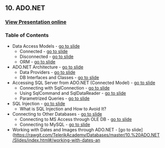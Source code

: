 ﻿## 10. ADO.NET
### [View Presentation online](https://rawgit.com/TelerikAcademy/Databases/master/10.%20ADO.NET/Slides/index.html)
### Table of Contents
*   Data Access Models - [go to slide](https://rawgit.com/TelerikAcademy/Databases/master/10.%20ADO.NET/Slides/index.html#/data-access-models)
    *   Connected - [go to slide](https://rawgit.com/TelerikAcademy/Databases/master/10.%20ADO.NET/Slides/index.html#/connected-model)
    *   Disconnected - [go to slide](https://rawgit.com/TelerikAcademy/Databases/master/10.%20ADO.NET/Slides/index.html#/disconnected-model)
    *   ORM - [go to slide](https://rawgit.com/TelerikAcademy/Databases/master/10.%20ADO.NET/Slides/index.html#/orm-model)
*   ADO.NET Architecture - [go to slide](https://rawgit.com/TelerikAcademy/Databases/master/10.%20ADO.NET/Slides/index.html#/ado.net-architecture)
    *   Data Providers - [go to slide](https://rawgit.com/TelerikAcademy/Databases/master/10.%20ADO.NET/Slides/index.html#/data-providers-in-ado.net)
    *   DB Interfaces and Classes - [go to slide](https://rawgit.com/TelerikAcademy/Databases/master/10.%20ADO.NET/Slides/index.html#/primary-provider-classes-and-interfaces-in-ado.net)    
*   Accessing SQL Server from ADO.NET (Connected Model) - [go to slide](https://rawgit.com/TelerikAcademy/Databases/master/10.%20ADO.NET/Slides/index.html#/connecting-to-sql-server)
    *   Connecting with SqlConnection - [go to slide](https://rawgit.com/TelerikAcademy/Databases/master/10.%20ADO.NET/Slides/index.html#/sql-client-data-provider)
    *   Using SqlCommand and SqlDataReader - [go to slide](https://rawgit.com/TelerikAcademy/Databases/master/10.%20ADO.NET/Slides/index.html#/the-sqlcommand-class)
    *   Parametrized Queries - [go to slide](https://rawgit.com/TelerikAcademy/Databases/master/10.%20ADO.NET/Slides/index.html#/the-sqlparameter-class)
*   SQL Injection - [go to slide](https://rawgit.com/TelerikAcademy/Databases/master/10.%20ADO.NET/Slides/index.html#/sql-injection)
    *   What is SQL Injection and How to Avoid It?
*   Connecting to Other Databases - [go to slide](https://rawgit.com/TelerikAcademy/Databases/master/10.%20ADO.NET/Slides/index.html#/connecting-to-non-microsoft-databases)
    *   Connecting to MS Access through OLE DB - [go to slide](https://rawgit.com/TelerikAcademy/Databases/master/10.%20ADO.NET/Slides/index.html#/ole-db-data-provider)
    *   Connecting to MySQL - [go to slide](https://rawgit.com/TelerikAcademy/Databases/master/10.%20ADO.NET/Slides/index.html#/connecting-to-mysql)
*   Working with Dates and Images through ADO.NET - [go to slide](https://rawgit.com/TelerikAcademy/Databases/master/10.%20ADO.NET/Slides/index.html#/working-with-dates-an